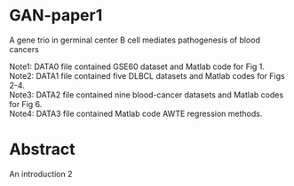 # GAN-paper1
A gene trio in germinal center B cell mediates pathogenesis of blood cancers


Note1: DATA0 file contained GSE60 dataset and Matlab code for Fig 1.  
Note2: DATA1 file contained five DLBCL datasets and Matlab codes for Figs 2-4.  
Note3: DATA2 file contained nine blood-cancer datasets and Matlab codes for Fig 6.  
Note4: DATA3 file contained Matlab code AWTE regression methods.


# Abstract
An introduction 2
